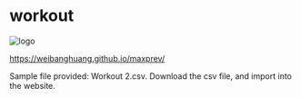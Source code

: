 # workout
![logo](https://github.com/weibanghuang/maxprev/assets/77127321/acca1c75-e925-4958-8eee-58c17228a3f3)

https://weibanghuang.github.io/maxprev/

Sample file provided: Workout 2.csv. 
Download the csv file, and import into the website. 
